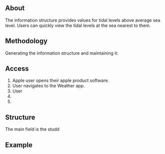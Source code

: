 ## About
The information structure provides values for tidal levels above average sea level. Users can quickly view the tidal levels at the sea nearest to them. 

## Methodology
Generating the information structure and maintaining it:


## Access
1. Apple user opens their apple product software.
2. User navigates to the Weather app.
3. User 
4.
5.



## Structure
The main field is the studd
## Example
